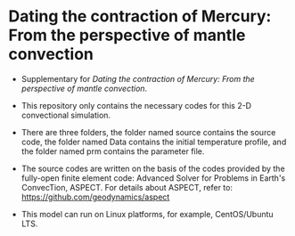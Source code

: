 # Dating the contraction of Mercury: From the perspective of mantle convection
* Supplementary for *Dating the contraction of Mercury: From the perspective of mantle convection*.  
  
* This repository only contains the necessary codes for this 2-D convectional simulation. 

* There are three folders, the folder named source contains the source code, the folder named Data contains the initial temperature profile, and the folder named prm contains the parameter file.

* The source codes are written on the basis of the codes provided by the fully-open finite element code: Advanced Solver for Problems in Earth's ConvecTion, ASPECT. For details about ASPECT, refer to: https://github.com/geodynamics/aspect
  
* This model can run on Linux platforms, for example, CentOS/Ubuntu LTS.

